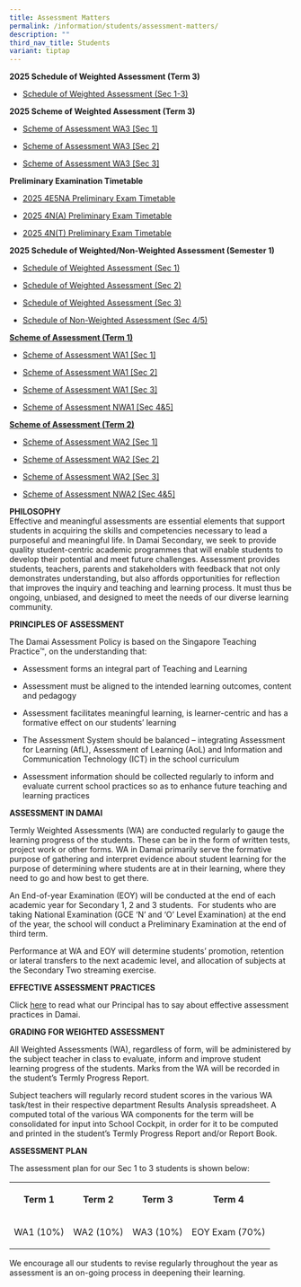 ```yaml
---
title: Assessment Matters
permalink: /information/students/assessment-matters/
description: ""
third_nav_title: Students
variant: tiptap
---
```

<p><strong>2025 Schedule of Weighted Assessment (Term 3)</strong>
</p>
<ul data-tight="true" class="tight">
<li>
<p><a href="/files/Information/Students/Assessment/2025_Schedule_of_Weighted_Assessment_3__Sec_1_3_.pdf" rel="noopener noreferrer nofollow" target="_blank">Schedule of Weighted Assessment (Sec 1-3)</a>
</p>
</li>
</ul>
<p><strong>2025 Scheme of Weighted Assessment (Term 3)</strong>
</p>
<ul data-tight="true" class="tight">
<li>
<p><a href="/files/Information/Students/Assessment/Scheme_of_Assessment_WA3__Sec_1_.pdf" rel="noopener nofollow" target="_blank">Scheme of Assessment WA3 [Sec 1]</a>
</p>
</li>
<li>
<p><a href="/files/Information/Students/Assessment/Scheme_of_Assessment_WA3__Sec_2_.pdf" rel="noopener nofollow" target="_blank">Scheme of Assessment WA3 [Sec 2]</a>
</p>
</li>
<li>
<p><a href="/files/Information/Students/Assessment/Scheme_of_Assessment_WA3__Sec_3_.pdf" rel="noopener nofollow" target="_blank">Scheme of Assessment WA3 [Sec 3]</a>
</p>
</li>
</ul>
<p><strong>Preliminary Examination Timetable</strong>
</p>
<ul data-tight="true" class="tight">
<li>
<p><a href="/files/Information/Students/Assessment/2025S2_4E5N_A__Preliminary_Exam_Timetable.pdf" rel="noopener noreferrer nofollow" target="_blank">2025 4E5NA Preliminary Exam Timetable</a>
</p>
</li>
<li>
<p><a href="/files/Information/Students/Assessment/2025S2_4N_A__Preliminary_Exam_Timetable.pdf" rel="noopener nofollow" target="_blank">2025 4N(A) Preliminary Exam Timetable</a>
</p>
</li>
<li>
<p><a href="/files/Information/Students/Assessment/2025S2_4N_T__Preliminary_Exam_Timetable.pdf" rel="noopener nofollow" target="_blank">2025 4N(T) Preliminary Exam Timetable</a>
</p>
</li>
</ul>
<p><strong>2025 Schedule of Weighted/Non-Weighted Assessment (Semester 1)</strong>
</p>
<ul data-tight="true" class="tight">
<li>
<p><a href="/files/Information/Students/Assessment/2025sem1_schedule_of_weighted_assessments__sec_1_.pdf" rel="noopener noreferrer nofollow" target="_blank">Schedule of Weighted Assessment (Sec 1)</a>
</p>
</li>
<li>
<p><a href="/files/Information/Students/Assessment/2025sem1_schedule_of_weighted_assessments__sec_2_.pdf" rel="noopener noreferrer nofollow" target="_blank">Schedule of Weighted Assessment (Sec 2)</a>
</p>
</li>
<li>
<p><a href="/files/Information/Students/Assessment/2025sem1_schedule_of_weighted_assessments__sec_3_.pdf" rel="noopener noreferrer nofollow" target="_blank">Schedule of Weighted Assessment (Sec 3)</a>
</p>
</li>
<li>
<p><a href="/files/Information/Students/Assessment/2025sem1_schedule_of_non_weighted_assessments__sec_4_5_.pdf" rel="noopener noreferrer nofollow" target="_blank">Schedule of Non-Weighted Assessment (Sec 4/5)</a>
</p>
</li>
</ul>
<p><strong><u>Scheme of Assessment (Term 1)</u></strong>
</p>
<ul data-tight="true" class="tight">
<li>
<p><a href="/files/Information/Students/Assessment/Scheme_of_Assessment_WA1__Sec_1_.pdf" rel="noopener noreferrer nofollow" target="_blank">Scheme of Assessment WA1 [Sec 1]</a>
</p>
</li>
<li>
<p><a href="/files/Information/Students/Assessment/Scheme_of_Assessment_WA1__Sec_2_.pdf" rel="noopener noreferrer nofollow" target="_blank">Scheme of Assessment WA1 [Sec 2]</a>
</p>
</li>
<li>
<p><a href="/files/Information/Students/Assessment/Scheme_of_Assessment_WA1__Sec_3_.pdf" rel="noopener noreferrer nofollow" target="_blank">Scheme of Assessment WA1 [Sec 3]</a>
</p>
</li>
<li>
<p><a href="/files/Information/Students/Assessment/Scheme_of_Assessment_NWA1__Sec_4_5_.pdf" rel="noopener noreferrer nofollow" target="_blank">Scheme of Assessment&nbsp;NWA1 [Sec 4&amp;5]</a>
</p>
</li>
</ul>
<p><strong><u>Scheme of Assessment (Term 2)</u></strong>
</p>
<ul data-tight="true" class="tight">
<li>
<p><a href="/files/Information/Students/Assessment/Scheme_of_Assessment_WA2__Sec_1_.pdf" rel="noopener noreferrer nofollow" target="_blank">Scheme of Assessment WA2 [Sec 1]</a>
</p>
</li>
<li>
<p><a href="/files/Information/Students/Assessment/Scheme_of_Assessment_WA2__Sec_2_.pdf" rel="noopener noreferrer nofollow" target="_blank">Scheme of Assessment WA2 [Sec 2]</a>
</p>
</li>
<li>
<p><a href="/files/Information/Students/Assessment/Scheme_of_Assessment_WA2__Sec_3_.pdf" rel="noopener noreferrer nofollow" target="_blank">Scheme of Assessment WA2 [Sec 3]</a>
</p>
</li>
<li>
<p><a href="/files/Information/Students/Assessment/Scheme_of_Assessment_NWA2__Sec_4_5_.pdf" rel="noopener noreferrer nofollow" target="_blank">Scheme of Assessment NWA2 [Sec 4&amp;5]</a>
</p>
</li>
</ul>
<p><strong>PHILOSOPHY</strong>
<br>Effective and meaningful assessments are essential elements that support
students in acquiring the skills and competencies necessary to lead a purposeful
and meaningful life. In Damai Secondary, we seek to provide quality student-centric
academic programmes that will enable students to develop their potential
and meet future challenges. Assessment provides students, teachers, parents
and stakeholders with feedback that not only demonstrates understanding,
but also affords opportunities for reflection that improves the inquiry
and teaching and learning process. It must thus be ongoing, unbiased, and
designed to meet the needs of our diverse learning community.&nbsp;</p>
<p><strong>PRINCIPLES OF ASSESSMENT</strong>&nbsp;</p>
<p>The Damai Assessment Policy is based on the Singapore Teaching Practice™,
on the understanding that:</p>
<ul>
<li>
<p>Assessment forms an integral part of Teaching and Learning&nbsp;</p>
</li>
<li>
<p>Assessment must be aligned to the intended learning outcomes, content
and pedagogy</p>
</li>
<li>
<p>Assessment facilitates meaningful learning, is learner-centric and has
a formative effect on our students’ learning</p>
</li>
<li>
<p>The Assessment System should be balanced – integrating Assessment for
Learning (AfL), Assessment of Learning (AoL) and Information and Communication
Technology (ICT) in the school curriculum</p>
</li>
<li>
<p>Assessment information should be collected regularly to inform and evaluate
current school practices so as to enhance future teaching and learning
practices</p>
</li>
</ul>
<p><strong>ASSESSMENT IN DAMAI</strong>
</p>
<p>Termly Weighted Assessments (WA) are conducted regularly to gauge the
learning progress of the students. These can be in the form of written
tests, project work or other forms. WA in Damai primarily serve the formative
purpose of gathering and interpret evidence about student learning for
the purpose of determining where students are at in their learning, where
they need to go and how best to get there.</p>
<p>An End-of-year Examination (EOY) will be conducted at the end of each
academic year for Secondary 1, 2 and 3 students.&nbsp; For students who
are taking National Examination (GCE ‘N’ and ‘O’ Level Examination) at
the end of the year, the school will conduct a Preliminary Examination
at the end of third term.</p>
<p>Performance at WA and EOY will determine students’ promotion, retention
or lateral transfers to the next academic level, and allocation of subjects
at the Secondary Two streaming exercise.</p>
<p><strong>EFFECTIVE ASSESSMENT PRACTICES</strong>
</p>
<p>Click&nbsp;<a href="/files/contact-jul19%20(Ms%20Chan).pdf" rel="noopener noreferrer nofollow" target="_blank">here</a>&nbsp;to
read what our Principal has to say about effective assessment practices
in Damai.</p>
<p><strong>GRADING FOR WEIGHTED ASSESSMENT</strong>
</p>
<p>All Weighted Assessments (WA), regardless of form, will be administered
by the subject teacher in class to evaluate, inform and improve student
learning progress of the students. Marks from the WA will be recorded in
the student’s Termly Progress Report.</p>
<p>Subject teachers will regularly record student scores in the various WA
task/test in their respective department Results Analysis spreadsheet.
A computed total of the various WA components for the term will be consolidated
for input into School Cockpit, in order for it to be computed and printed
in the student’s Termly Progress Report and/or Report Book.</p>
<p><strong>ASSESSMENT PLAN</strong>
</p>
<p>The assessment plan for our Sec 1 to 3 students is shown below:</p>
<table style="minWidth: 100px">
<colgroup>
<col>
<col>
<col>
<col>
</colgroup>
<tbody>
<tr>
<th rowspan="1" colspan="1">
<p>Term 1</p>
</th>
<th rowspan="1" colspan="1">
<p>Term 2</p>
</th>
<th rowspan="1" colspan="1">
<p>Term 3</p>
</th>
<th rowspan="1" colspan="1">
<p>Term 4</p>
</th>
</tr>
<tr>
<td rowspan="1" colspan="1">
<p>WA1 (10%)</p>
</td>
<td rowspan="1" colspan="1">
<p>WA2 (10%)</p>
</td>
<td rowspan="1" colspan="1">
<p>WA3 (10%)</p>
</td>
<td rowspan="1" colspan="1">
<p>EOY Exam (70%)</p>
</td>
</tr>
</tbody>
</table>
<p>We encourage all our students to revise regularly throughout the year
as assessment is an on-going process in deepening their learning.</p>